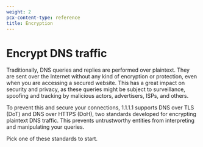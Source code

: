 ```yaml
---
weight: 2
pcx-content-type: reference
title: Encryption
---
```


# Encrypt DNS traffic

Traditionally, DNS queries and replies are performed over plaintext. They are sent over the Internet without any kind of encryption or protection, even when you are accessing a secured website. This has a great impact on security and privacy, as these queries might be subject to surveillance, spoofing and tracking by malicious actors, advertisers, ISPs, and others.

To prevent this and secure your connections, 1.1.1.1 supports DNS over TLS (DoT) and DNS over HTTPS (DoH), two standards developed for encrypting plaintext DNS traffic. This prevents untrustworthy entities from interpreting and manipulating your queries.

Pick one of these standards to start.

<DirectoryListing path="/encryption"/>
